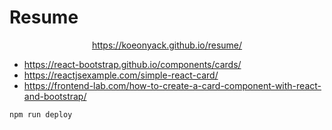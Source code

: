 # Resume

<center> 
    <a href="koeonyack.github.io/resume">https://koeonyack.github.io/resume/</a>
</center>


- https://react-bootstrap.github.io/components/cards/
- https://reactjsexample.com/simple-react-card/
- https://frontend-lab.com/how-to-create-a-card-component-with-react-and-bootstrap/


```
npm run deploy
```